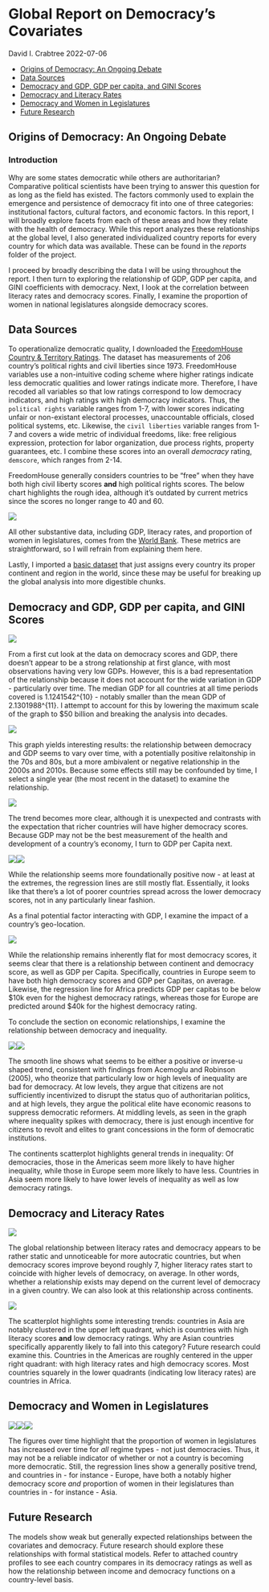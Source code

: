 Global Report on Democracy’s Covariates
================
David I. Crabtree
2022-07-06

-   [Origins of Democracy: An Ongoing
    Debate](#origins-of-democracy-an-ongoing-debate)
-   [Data Sources](#data-sources)
-   [Democracy and GDP, GDP per capita, and GINI
    Scores](#democracy-and-gdp-gdp-per-capita-and-gini-scores)
-   [Democracy and Literacy Rates](#democracy-and-literacy-rates)
-   [Democracy and Women in
    Legislatures](#democracy-and-women-in-legislatures)
-   [Future Research](#future-research)

## Origins of Democracy: An Ongoing Debate

### Introduction

Why are some states democratic while others are authoritarian?
Comparative political scientists have been trying to answer this
question for as long as the field has existed. The factors commonly used
to explain the emergence and persistence of democracy fit into one of
three categories: institutional factors, cultural factors, and economic
factors. In this report, I will broadly explore facets from each of
these areas and how they relate with the health of democracy. While this
report analyzes these relationships at the global level, I also
generated individualized country reports for every country for which
data was available. These can be found in the *reports* folder of the
project.

I proceed by broadly describing the data I will be using throughout the
report. I then turn to exploring the relationship of GDP, GDP per
capita, and GINI coefficients with democracy. Next, I look at the
correlation between literacy rates and democracy scores. Finally, I
examine the proportion of women in national legislatures alongside
democracy scores.

## Data Sources

To operationalize democratic quality, I downloaded the [FreedomHouse
Country & Territory
Ratings](https://freedomhouse.org/report/freedom-world). The dataset has
measurements of 206 country’s political rights and civil liberties since
1973. FreedomHouse variables use a non-intuitive coding scheme where
higher ratings indicate less democratic qualities and lower ratings
indicate more. Therefore, I have recoded all variables so that low
ratings correspond to low democracy indicators, and high ratings with
high democracy indicators. Thus, the `political rights` variable ranges
from 1-7, with lower scores indicating unfair or non-existant electoral
processes, unaccountable officials, closed political systems, etc.
Likewise, the `civil liberties` variable ranges from 1-7 and covers a
wide metric of individual freedoms, like: free religious expression,
protection for labor organization, due process rights, property
guarantees, etc. I combine these scores into an overall *democracy*
rating, `demscore`, which ranges from 2-14.

FreedomHouse generally considers countries to be “free” when they have
both high civil liberty scores **and** high political rights scores. The
below chart highlights the rough idea, although it’s outdated by current
metrics since the scores no longer range to 40 and 60.

![](https://freedomhouse.org/sites/default/files/2020-02/FITW%20tables_0.jpg)

All other substantive data, including GDP, literacy rates, and
proportion of women in legislatures, comes from the [World
Bank](https://data.worldbank.org/indicator). These metrics are
straightforward, so I will refrain from explaining them here.

Lastly, I imported a [basic
dataset](https://www.kaggle.com/datasets/andradaolteanu/country-mapping-iso-continent-region?resource=download)
that just assigns every country its proper continent and region in the
world, since these may be useful for breaking up the global analysis
into more digestible chunks.

## Democracy and GDP, GDP per capita, and GINI Scores

![](global_report_files/figure-gfm/Democracy%20x%20Economics-1.png)<!-- -->

From a first cut look at the data on democracy scores and GDP, there
doesn’t appear to be a strong relationship at first glance, with most
observations having very low GDPs. However, this is a bad representation
of the relationship because it does not account for the wide variation
in GDP - particularly over time. The median GDP for all countries at all
time periods covered is 1.1241542^{10} - notably smaller than the mean
GDP of 2.1301988^{11}. I attempt to account for this by lowering the
maximum scale of the graph to $50 billion and breaking the analysis into
decades.

![](global_report_files/figure-gfm/Dem%20x%20Econ%20by%20Decade-1.png)<!-- -->

This graph yields interesting results: the relationship between
democracy and GDP seems to vary over time, with a potentially positive
relaitonship in the 70s and 80s, but a more ambivalent or negative
relationship in the 2000s and 2010s. Because some effects still may be
confounded by time, I select a single year (the most recent in the
dataset) to examine the relationship.

![](global_report_files/figure-gfm/Dem%20x%20Econ%202019-1.png)<!-- -->

The trend becomes more clear, although it is unexpected and contrasts
with the expectation that richer countries will have higher democracy
scores. Because GDP may not be the best measurement of the health and
development of a country’s economy, I turn to GDP per Capita next.

![](global_report_files/figure-gfm/Dem%20x%20GDP%20per%20Capita-1.png)<!-- -->![](global_report_files/figure-gfm/Dem%20x%20GDP%20per%20Capita-2.png)<!-- -->

While the relationship seems more foundationally positive now - at least
at the extremes, the regression lines are still mostly flat.
Essentially, it looks like that there’s a lot of poorer countries spread
across the lower democracy scores, not in any particularly linear
fashion.

As a final potential factor interacting with GDP, I examine the impact
of a country’s geo-location.

![](global_report_files/figure-gfm/Dem%20x%20GDP%20per%20Capita%20by%20Continent-1.png)<!-- -->

While the relationship remains inherently flat for most democracy
scores, it seems clear that there is a relationship between continent
and democracy score, as well as GDP per Capita. Specifically, countries
in Europe seem to have both high democracy scores and GDP per Capitas,
on average. Likewise, the regression line for Africa predicts GDP per
capitas to be below $10k even for the highest democracy ratings, whereas
those for Europe are predicted around $40k for the highest democracy
rating.

To conclude the section on economic relationships, I examine the
relationship between democracy and inequality.

![](global_report_files/figure-gfm/Dem%20x%20Inequality-1.png)<!-- -->![](global_report_files/figure-gfm/Dem%20x%20Inequality-2.png)<!-- -->

The smooth line shows what seems to be either a positive or inverse-u
shaped trend, consistent with findings from Acemoglu and Robinson
(2005), who theorize that particularly low or high levels of inequality
are bad for democracy. At low levels, they argue that citizens are not
sufficiently incentivized to disrupt the status quo of authoritarian
politics, and at high levels, they argue the political elite have
economic reasons to suppress democratic reformers. At middling levels,
as seen in the graph where inequality spikes with democracy, there is
just enough incentive for citizens to revolt and elites to grant
concessions in the form of democratic institutions.

The continents scatterplot highlights general trends in inequality: Of
democracies, those in the Americas seem more likely to have higher
inequality, while those in Europe seem more likely to have less.
Countries in Asia seem more likely to have lower levels of inequality as
well as low democracy ratings.

## Democracy and Literacy Rates

![](global_report_files/figure-gfm/Dem%20x%20Literacy%20Rates-1.png)<!-- -->

The global relationship between literacy rates and democracy appears to
be rather static and unnoticeable for more autocratic countries, but
when democracy scores improve beyond roughly 7, higher literacy rates
start to coincide with higher levels of democracy, on average. In other
words, whether a relationship exists may depend on the current level of
democracy in a given country. We can also look at this relationship
across continents.

![](global_report_files/figure-gfm/Dem%20x%20Literacy%20Rates%20by%20Continent-1.png)<!-- -->

The scatterplot highlights some interesting trends: countries in Asia
are notably clustered in the upper left quadrant, which is countries
with high literacy scores **and** low democracy ratings. Why are Asian
countries specifically apparently likely to fall into this category?
Future research could examine this. Countries in the Americas are
roughly centered in the upper right quadrant: with high literacy rates
and high democracy scores. Most countries squarely in the lower
quadrants (indicating low literacy rates) are countries in Africa.

## Democracy and Women in Legislatures

![](global_report_files/figure-gfm/Dem%20x%20Women%20in%20Legislatures-1.png)<!-- -->![](global_report_files/figure-gfm/Dem%20x%20Women%20in%20Legislatures-2.png)<!-- -->![](global_report_files/figure-gfm/Dem%20x%20Women%20in%20Legislatures-3.png)<!-- -->

The figures over time highlight that the proportion of women in
legislatures has increased over time for *all* regime types - not just
democracies. Thus, it may not be a reliable indicator of whether or not
a country is becoming more democratic. Still, the regression lines show
a generally positive trend, and countries in - for instance - Europe,
have both a notably higher democracy score *and* proportion of women in
their legislatures than countries in - for instance - Asia.

## Future Research

The models show weak but generally expected relationships between the
covariates and democracy. Future research should explore these
relationships with formal statistical models. Refer to attached country
profiles to see each country compares in its democracy ratings as well
as how the relationship between income and democracy functions on a
country-level basis.
